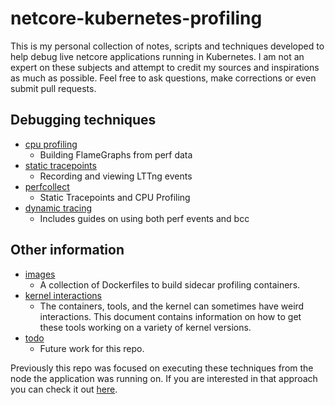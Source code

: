 # netcore-kubernetes-profiling

This is my personal collection of notes, scripts and techniques developed to help debug live netcore applications running in Kubernetes.  I am not an expert on these subjects and attempt to credit my sources and inspirations as much as possible.  Feel free to ask questions, make corrections or even submit pull requests.

## Debugging techniques

- [cpu profiling](./cpu-profiling)
  - Building FlameGraphs from perf data
- [static tracepoints](./static-tracepoints)
  - Recording and viewing LTTng events
- [perfcollect](./perfcollect)
  - Static Tracepoints and CPU Profiling
- [dynamic tracing](dynamic-tracing)
  - Includes guides on using both perf events and bcc

## Other information

- [images](./images)
  - A collection of Dockerfiles to build sidecar profiling containers.
- [kernel interactions](./kernel-interactions)
  - The containers, tools, and the kernel can sometimes have weird interactions.  This document contains information on how to get these tools working on a variety of kernel versions.
- [todo](./todo)
  - Future work for this repo.

Previously this repo was focused on executing these techniques from the node the application was running on.  If you are interested in that approach you can check it out [here](https://github.com/joe-elliott/netcore-kubernetes-profiling/tree/54bacfeecb33de6bbc590768af9c276efd1b4e4c).


